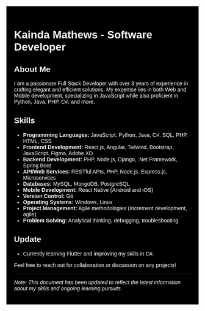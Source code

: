 <style>
  .profile {
    background-color: black;
    font-family: 'Bebas Neue', sans-serif;
    color: white;
    padding: 20px;
  }
</style>

<div class="profile">
  
  # Kainda Mathews - Software Developer

  ## About Me

  I am a passionate Full Stack Developer with over 3 years of experience in crafting elegant and efficient solutions. My expertise lies in both Web and Mobile development, specializing in JavaScript while also proficient in Python, Java, PHP, C#, and more.

  ## Skills

  - **Programming Languages:** JavaScript, Python, Java, C#, SQL, PHP, HTML, CSS
  - **Frontend Development:** React.js, Angular, Tailwind, Bootstrap, JavaScript, Figma, Adobe XD
  - **Backend Development:** PHP, Node.js, Django, .Net Framework, Spring Boot
  - **API/Web Services:** RESTful APIs, PHP, Node.js, Express.js, Microservices
  - **Databases:** MySQL, MongoDB, PostgreSQL
  - **Mobile Development:** React Native (Android and iOS)
  - **Version Control:** Git
  - **Operating Systems:** Windows, Linux
  - **Project Management:** Agile methodologies (Increment development, agile)
  - **Problem Solving:** Analytical thinking, debugging, troubleshooting

  ## Update
  - Currently learning Flutter and improving my skills in C#.

  Feel free to reach out for collaboration or discussion on any projects!

  ---
  *Note: This document has been updated to reflect the latest information about my skills and ongoing learning pursuits.*
</div>
